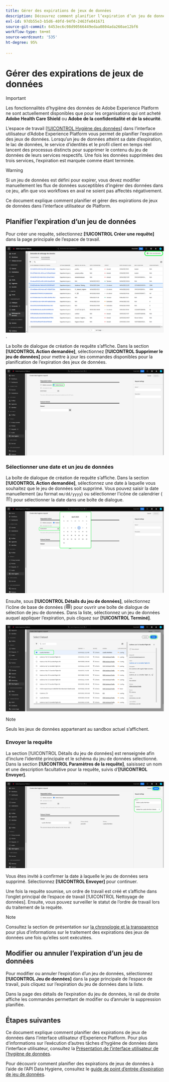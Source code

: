 ```yaml
---
title: Gérer des expirations de jeux de données
description: Découvrez comment planifier l’expiration d’un jeu de données dans l’interface utilisateur d’Adobe Experience Platform.
exl-id: 97db55e3-b5d6-40fd-94f0-2463fe041671
source-git-commit: 6453ec6c98d90566449edaa0804ada260ae12bf6
workflow-type: tm+mt
source-wordcount: '535'
ht-degree: 95%

---
```


# Gérer des expirations de jeux de données

>[!IMPORTANT]
>
>Les fonctionnalités d’hygiène des données de Adobe Experience Platform ne sont actuellement disponibles que pour les organisations qui ont acheté **Adobe Health Care Shield** ou **Adobe de la confidentialité et de la sécurité**.

L’espace de travail [[!UICONTROL Hygiène des données]](./overview.md) dans l’interface utilisateur d’Adobe Experience Platform vous permet de planifier l’expiration des jeux de données. Lorsqu’un jeu de données atteint sa date d’expiration, le lac de données, le service d’identités et le profil client en temps réel lancent des processus distincts pour supprimer le contenu du jeu de données de leurs services respectifs. Une fois les données supprimées des trois services, l’expiration est marquée comme étant terminée.

>[!WARNING]
>
>Si un jeu de données est défini pour expirer, vous devez modifier manuellement les flux de données susceptibles d’ingérer des données dans ce jeu, afin que vos workflows en aval ne soient pas affectés négativement.

Ce document explique comment planifier et gérer des expirations de jeux de données dans l’interface utilisateur de Platform.

## Planifier l’expiration d’un jeu de données

Pour créer une requête, sélectionnez **[!UICONTROL Créer une requête]** dans la page principale de l’espace de travail.

![Image illustrant le bouton [!UICONTROL Créer une requête] sélectionné](../images/ui/ttl/create-request-button.png).

La boîte de dialogue de création de requête s’affiche. Dans la section **[!UICONTROL Action demandée]**, sélectionnez **[!UICONTROL Supprimer le jeu de données]** pour mettre à jour les commandes disponibles pour la planification de l’expiration des jeux de données.

![Image illustrant le bouton [!UICONTROL Créer une requête] sélectionné](../images/ui/ttl/dataset-selected.png)

### Sélectionner une date et un jeu de données

La boîte de dialogue de création de requête s’affiche. Dans la section **[!UICONTROL Action demandée]**, sélectionnez une date à laquelle vous souhaitez que le jeu de données soit supprimé. Vous pouvez saisir la date manuellement (au format `mm/dd/yyyy`) ou sélectionner l’icône de calendrier (![image de l’icône de calendrier](../images/ui/ttl/calendar-icon.png)) pour sélectionner la date dans une boîte de dialogue.

![Image illustrant la définition d’une date d’expiration pour un jeu de données](../images/ui/ttl/select-date.png)

Ensuite, sous **[!UICONTROL Détails du jeu de données]**, sélectionnez l’icône de base de données (![image de l’icône de base de données](../images/ui/ttl/database-icon.png)) pour ouvrir une boîte de dialogue de sélection de jeu de données. Dans la liste, sélectionnez un jeu de données auquel appliquer l’expiration, puis cliquez sur **[!UICONTROL Terminé]**.

![Image illustrant un jeu de données sélectionné](../images/ui/ttl/select-dataset.png)

>[!NOTE]
>
>Seuls les jeux de données appartenant au sandbox actuel s’affichent.

### Envoyer la requête

La section [!UICONTROL Détails du jeu de données] est renseignée afin d’inclure l’identité principale et le schéma du jeu de données sélectionné. Dans la section **[!UICONTROL Paramètres de la requête]**, saisissez un nom et une description facultative pour la requête, suivis d’**[!UICONTROL Envoyer]**.

![Image illustrant le bouton [!UICONTROL Envoyer] sélectionné](../images/ui/ttl/submit.png)

Vous êtes invité à confirmer la date à laquelle le jeu de données sera supprimé. Sélectionnez **[!UICONTROL Envoyer]** pour continuer.

Une fois la requête soumise, un ordre de travail est créé et s’affiche dans l’onglet principal de l’espace de travail [!UICONTROL Nettoyage de données]. Ensuite, vous pouvez surveiller le statut de l’ordre de travail lors du traitement de la requête.

>[!NOTE]
>
>Consultez la section de présentation sur [la chronologie et la transparence](../home.md#dataset-expiration-transparency) pour plus d’informations sur le traitement des expirations des jeux de données une fois qu’elles sont exécutées.

## Modifier ou annuler l’expiration d’un jeu de données

Pour modifier ou annuler l’expiration d’un jeu de données, sélectionnez **[!UICONTROL Jeu de données]** dans la page principale de l’espace de travail, puis cliquez sur l’expiration du jeu de données dans la liste.

Dans la page des détails de l’expiration du jeu de données, le rail de droite affiche les commandes permettant de modifier ou d’annuler la suppression planifiée.

## Étapes suivantes

Ce document explique comment planifier des expirations de jeux de données dans l’interface utilisateur d’Experience Platform. Pour plus d’informations sur l’exécution d’autres tâches d’hygiène de données dans l’interface utilisateur, consultez la [Présentation de l’interface utilisateur de l’hygiène de données](./overview.md).

Pour découvrir comment planifier des expirations de jeux de données à l’aide de l’API Data Hygiene, consultez le [guide de point d’entrée d’expiration de jeu de données](../api/dataset-expiration.md).
